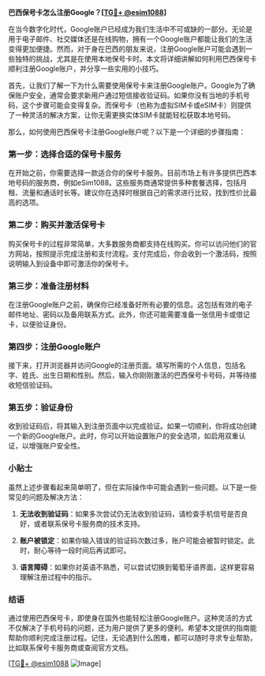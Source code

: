 **巴西保号卡怎么注册Google？[[TG💪+ @esim1088](https://t.me/s/esim1088)]**

在当今数字化时代，Google账户已经成为我们生活中不可或缺的一部分。无论是用于电子邮件、社交媒体还是在线购物，拥有一个Google账户都能让我们的生活变得更加便捷。然而，对于身在巴西的朋友来说，注册Google账户可能会遇到一些独特的挑战，尤其是在使用本地保号卡时。本文将详细讲解如何利用巴西保号卡顺利注册Google账户，并分享一些实用的小技巧。

首先，让我们了解一下为什么需要使用保号卡来注册Google账户。Google为了确保账户安全，通常会要求新用户通过短信接收验证码。如果你没有当地的手机号码，这个步骤可能会变得复杂。而保号卡（也称为虚拟SIM卡或eSIM卡）则提供了一种灵活的解决方案，让你无需更换实体SIM卡就能轻松获取本地号码。

那么，如何使用巴西保号卡注册Google账户呢？以下是一个详细的步骤指南：

### 第一步：选择合适的保号卡服务

在开始之前，你需要选择一款适合你的保号卡服务。目前市场上有许多提供巴西本地号码的服务商，例如eSim1088。这些服务商通常提供多种套餐选择，包括月租、流量和通话时长等。建议你在选择时根据自己的需求进行比较，找到性价比最高的选项。

### 第二步：购买并激活保号卡

购买保号卡的过程非常简单，大多数服务商都支持在线购买。你可以访问他们的官方网站，按照提示完成注册和支付流程。支付完成后，你会收到一个激活码，按照说明输入到设备中即可激活你的保号卡。

### 第三步：准备注册材料

在注册Google账户之前，确保你已经准备好所有必要的信息。这包括有效的电子邮件地址、密码以及备用联系方式。此外，你还可能需要准备一张信用卡或借记卡，以便验证身份。

### 第四步：注册Google账户

接下来，打开浏览器并访问Google的注册页面。填写所需的个人信息，包括名字、姓氏、出生日期和性别。然后，输入你刚刚激活的巴西保号卡号码，并等待接收短信验证码。

### 第五步：验证身份

收到验证码后，将其输入到注册页面中以完成验证。如果一切顺利，你将成功创建一个新的Google账户。此时，你可以开始设置账户的安全选项，如启用双重认证，以增强账户安全性。

### 小贴士

虽然上述步骤看起来简单明了，但在实际操作中可能会遇到一些问题。以下是一些常见的问题及解决方法：

1. **无法收到验证码**：如果多次尝试仍无法收到验证码，请检查手机信号是否良好，或者联系保号卡服务商的技术支持。
   
2. **账户被锁定**：如果你输入错误的验证码次数过多，账户可能会被暂时锁定。此时，耐心等待一段时间后再试即可。

3. **语言障碍**：如果你对英语不熟悉，可以尝试切换到葡萄牙语界面，这样更容易理解注册过程中的指示。

### 结语

通过使用巴西保号卡，即使身在国外也能轻松注册Google账户。这种灵活的方式不仅解决了手机号码的问题，还为用户提供了更多的便利。希望本文提供的指南能帮助你顺利完成注册过程。记住，无论遇到什么困难，都可以随时寻求专业帮助，比如联系保号卡服务商或查阅官方文档。

[[TG💪+ @esim1088](https://t.me/s/esim1088) ![Image](https://i.postimg.cc/4NQfJmqS/Snipaste-2025-05-13-00-14-12.png)]